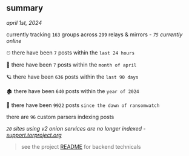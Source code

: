 
## summary
_april 1st, 2024_

currently tracking `163` groups across `299` relays & mirrors - _`75` currently online_

⏲ there have been `7` posts within the `last 24 hours`

🦈 there have been `7` posts within the `month of april`

🪐 there have been `636` posts within the `last 90 days`

🏚 there have been `640` posts within the `year of 2024`

🦕 there have been `9922` posts `since the dawn of ransomwatch`

there are `96` custom parsers indexing posts

_`20` sites using v2 onion services are no longer indexed - [support.torproject.org](https://support.torproject.org/onionservices/v2-deprecation/)_

> see the project [README](https://github.com/joshhighet/ransomwatch#ransomwatch--) for backend technicals
